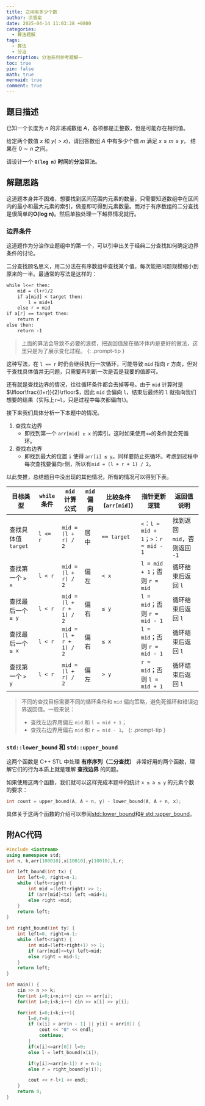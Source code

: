 ```yaml
---
title: 之间有多少个数
author: 凉香栾
date: 2025-04-14 11:03:28 +0800
categories:
  - 算法题解
tags:
  - 算法
  - 分治
description: 分治系列参考题解一
toc: true
pin: false
math: true
mermaid: true
comment: true
---
```


## 题目描述
已知一个长度为 $n$ 的非递减数组 $A$，各项都是正整数，但是可能存在相同值。

给定两个数值 $x$ 和 $y(>x)$，请回答数组 $A$ 中有多少个值 $m$ 满足 $x≤m≤y$， 结果在 $0\sim n$ 之间。

请设计一个 **`O(log n)` 时间**的**分治**算法。

## 解题思路

这道题本身并不困难，想要找到区间范围内元素的数量，只需要知道数组中在区间内的最小和最大元素的索引，做差即可得到元素数量。而对于有序数组的二分查找是很简单的**O(log n)**。然后单独处理一下越界情况就行。

### 边界条件

这道题作为分治作业题组中的第一个，可以引申出关于经典二分查找如何确定边界条件的讨论。

二分查找顾名思义，用二分法在有序数组中查找某个值，每次能把问题规模缩小到原来的一半。最通常的写法是这样的：
```txt
while l<=r then:
	mid = (l+r)/2
	if a[mid] < target then:
		l = mid+1
	else r = mid
if a[r] == target then:
	return r
else then:
	return -1
```

>上面的算法会导致不必要的浪费，把返回值放在循环体内是更好的做法，这里只是为了展示变化过程。
{: .prompt-tip }

这种写法，在 `l == r` 时仍会继续执行一次循环，可能导致 `mid` 指向 `r` 方向，但对于查找具体值并无问题，只需要再判断一次是否是我要的值即可。

还有就是查找边界的情况，往往循环条件都会去掉等号。由于 `mid` 计算时是 $\lfloor\frac{(l+r)}{2}\rfloor$，因此 `mid` 会偏向 `l`，结束后最终的 `l` 就指向我们想要的结果（实际上`r=l`，只是过程中每次都偏向`l`)。

接下来我们具体分析一下本题中的情况。

1. 查找左边界
	- 即找到第一个 `arr[mid] ≥ x` 的索引。这时如果使用`<=`的条件就会死循环。
2. 查找右边界
	- 即找到最大的位置 `i` 使得 `arr[i] ≤ y`。同样要防止死循环。考虑到过程中每次查找要偏向`r`侧，所以有`mid = (l + r + 1) / 2`。

以此类推，总结题目中没出现的其他情况，所有的情况可以得到下表。

| 目标类型            | `while` 条件 | `mid` 计算公式          | `mid` 偏向 | 比较条件 (`arr[mid]`) | 指针更新逻辑                           | 返回值说明                    |
| ------------------- | ------------ | ----------------------- | ---------- | --------------------- | -------------------------------------- | ----------------------------- |
| 查找具体值 `target` | `l <= r`     | `mid = (l + r) / 2`     | 居中       | `== target`           | `<`：`l = mid + 1`；`>`：`r = mid - 1` | 找到返回 `mid`，否则返回 `-1` |
| 查找第一个 `≥ x`    | `l < r`      | `mid = (l + r) / 2`     | 偏左       | `< x`                 | `l = mid + 1`；否则 `r = mid`          | 循环结束后返回 `l`            |
| 查找最后一个 `≤ y`  | `l < r`      | `mid = (l + r + 1) / 2` | 偏右       | `≤ y`                 | `l = mid`；否则 `r = mid - 1`          | 循环结束后返回 `l`            |
| 查找最后一个 `≤ x`  | `l < r`      | `mid = (l + r + 1) / 2` | 偏右       | `≤ x`                 | `l = mid`；否则 `r = mid - 1`          | 循环结束后返回 `l`            |
| 查找第一个 `> y`    | `l < r`      | `mid = (l + r) / 2`     | 偏左       | `> y`                 | `r = mid`；否则 `l = mid + 1`          | 循环结束后返回 `l`            |

> 不同的查找目标需要不同的循环条件和 `mid` 偏向策略，避免死循环和错误边界返回值。一般来说：
> - 查找左边界用偏左 `mid` 和 `l = mid + 1`；
> - 查找右边界用偏右 `mid` 和 `r = mid - 1`。
{: .prompt-tip }

### `std::lower_bound` 和 `std::upper_bound`
这两个函数是 C++ STL 中处理 **有序序列（二分查找）** 非常好用的两个函数，理解它们的行为本质上就是理解 **查找边界** 的问题。

如果使用这两个函数，我们就可以这样完成本题中的统计 `x ≤ a ≤ y` 的元素个数的要求：

```cpp
int count = upper_bound(A, A + n, y) - lower_bound(A, A + n, x);
```

具体关于这两个函数的介绍可以参阅[std::lower_bound](https://en.cppreference.com/w/cpp/algorithm/lower_bound)和[# std::upper_bound](https://en.cppreference.com/w/cpp/algorithm/upper_bound)。

## 附AC代码

```cpp
#include <iostream>
using namespace std;
int n, k,arr[100010],x[10010],y[10010],l,r;

int left_bound(int tx) {
    int left=0, right=n-1;
    while (left<right) {
        int mid =(left+right) >> 1;
        if (arr[mid]<tx) left =mid+1;
        else right =mid;
    }
    return left;
}

int right_bound(int ty) {
    int left=0, right=n-1;
    while (left<right) {
        int mid=(left+right+1) >> 1;
        if (arr[mid]<=ty) left=mid;
        else right = mid-1;
    }
    return left;
}

int main() {
    cin >> n >> k;
    for(int i=0;i<n;i++) cin >> arr[i];
    for(int i=0;i<k;i++) cin >> x[i] >> y[i];

    for(int i=0;i<k;i++){
        l=0,r=0;
        if (x[i] > arr[n - 1] || y[i] < arr[0]) {
            cout << "0" << endl;
            continue;
        }
        if(x[i]<=arr[0]) l=0;
        else l = left_bound(x[i]);

        if(y[i]>=arr[n-1]) r = n-1;
        else r = right_bound(y[i]);

        cout << r-l+1 << endl;
    }
    return 0;
}
```